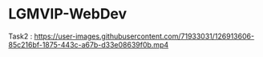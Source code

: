 # LGMVIP-WebDev

Task2 : https://user-images.githubusercontent.com/71933031/126913606-85c216bf-1875-443c-a67b-d33e08639f0b.mp4
